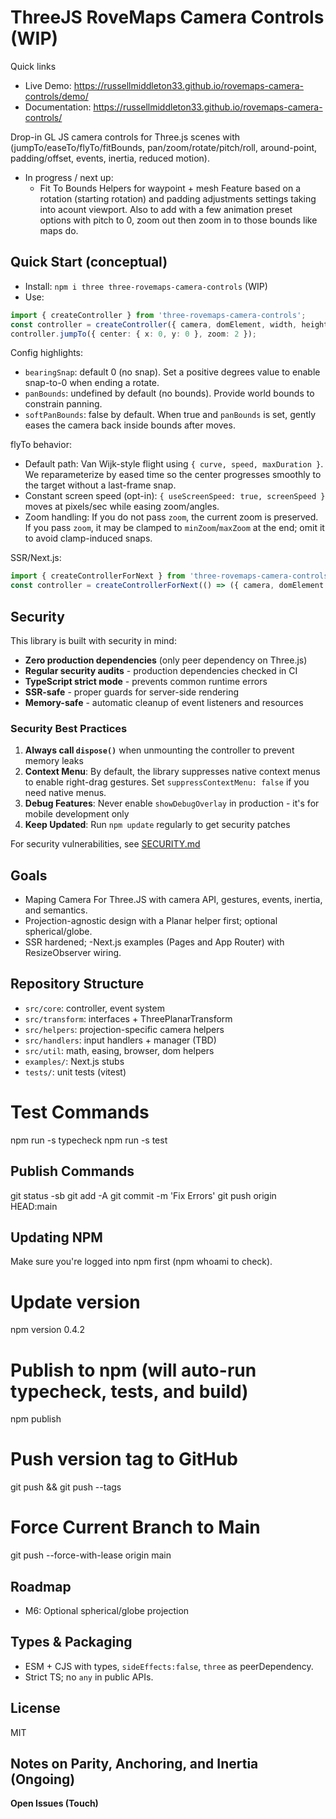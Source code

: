 # ThreeJS RoveMaps Camera Controls (WIP)

Quick links
- Live Demo: https://russellmiddleton33.github.io/rovemaps-camera-controls/demo/
- Documentation: https://russellmiddleton33.github.io/rovemaps-camera-controls/

Drop-in GL JS camera controls for Three.js scenes with (jumpTo/easeTo/flyTo/fitBounds, pan/zoom/rotate/pitch/roll, around-point, padding/offset, events, inertia, reduced motion).


- In progress / next up:
  - Fit To Bounds Helpers for waypoint + mesh Feature based on a rotation (starting rotation) and padding adjustments settings taking into acount viewport. Also to add with a few animation preset options with pitch to 0, zoom out then zoom in to those bounds like maps do. 
  

## Quick Start (conceptual)

- Install: `npm i three three-rovemaps-camera-controls` (WIP)
- Use:

```ts
import { createController } from 'three-rovemaps-camera-controls';
const controller = createController({ camera, domElement, width, height });
controller.jumpTo({ center: { x: 0, y: 0 }, zoom: 2 });
```

Config highlights:
- `bearingSnap`: default 0 (no snap). Set a positive degrees value to enable snap-to-0 when ending a rotate.
- `panBounds`: undefined by default (no bounds). Provide world bounds to constrain panning.
- `softPanBounds`: false by default. When true and `panBounds` is set, gently eases the camera back inside bounds after moves.

flyTo behavior:
- Default path: Van Wijk-style flight using `{ curve, speed, maxDuration }`. We reparameterize by eased time so the center progresses smoothly to the target without a last-frame snap.
- Constant screen speed (opt-in): `{ useScreenSpeed: true, screenSpeed }` moves at pixels/sec while easing zoom/angles.
- Zoom handling: If you do not pass `zoom`, the current zoom is preserved. If you pass `zoom`, it may be clamped to `minZoom`/`maxZoom` at the end; omit it to avoid clamp-induced snaps.

SSR/Next.js:

```ts
import { createControllerForNext } from 'three-rovemaps-camera-controls';
const controller = createControllerForNext(() => ({ camera, domElement }));
```

## Security

This library is built with security in mind:

- **Zero production dependencies** (only peer dependency on Three.js)
- **Regular security audits** - production dependencies checked in CI
- **TypeScript strict mode** - prevents common runtime errors
- **SSR-safe** - proper guards for server-side rendering
- **Memory-safe** - automatic cleanup of event listeners and resources

### Security Best Practices

1. **Always call `dispose()`** when unmounting the controller to prevent memory leaks
2. **Context Menu**: By default, the library suppresses native context menus to enable right-drag gestures. Set `suppressContextMenu: false` if you need native menus.
3. **Debug Features**: Never enable `showDebugOverlay` in production - it's for mobile development only
4. **Keep Updated**: Run `npm update` regularly to get security patches

For security vulnerabilities, see [SECURITY.md](./SECURITY.md)

## Goals

- Maping Camera For Three.JS with camera API, gestures, events, inertia, and semantics.
- Projection-agnostic design with a Planar helper first; optional spherical/globe.
- SSR hardened; 
-Next.js examples (Pages and App Router) with ResizeObserver wiring.

## Repository Structure

- `src/core`: controller, event system
- `src/transform`: interfaces + ThreePlanarTransform
- `src/helpers`: projection-specific camera helpers
- `src/handlers`: input handlers + manager (TBD)
- `src/util`: math, easing, browser, dom helpers
- `examples/`: Next.js stubs
- `tests/`: unit tests (vitest)

# Test Commands
npm run -s typecheck
npm run -s test

## Publish Commands

git status -sb
git add -A
git commit -m 'Fix Errors'
git push origin HEAD:main

## Updating NPM


 Make sure you're logged into npm first (npm whoami to check).

 # Update version
  npm version 0.4.2

  # Publish to npm (will auto-run typecheck, tests, and build)
  npm publish

  # Push version tag to GitHub
  git push && git push --tags

  # Force Current Branch to Main
  git push --force-with-lease origin main

## Roadmap

- M6: Optional spherical/globe projection

## Types & Packaging

- ESM + CJS with types, `sideEffects:false`, `three` as peerDependency.
- Strict TS; no `any` in public APIs.

## License

MIT

## Notes on Parity, Anchoring, and Inertia (Ongoing)


**Open Issues (Touch)**
